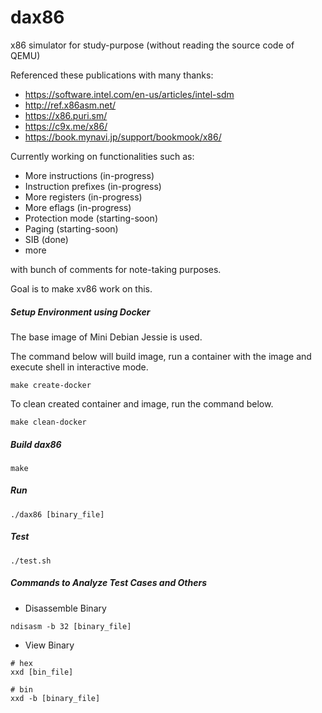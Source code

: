 # dax86

x86 simulator for study-purpose (without reading the source code of QEMU)

Referenced these publications with many thanks:

- https://software.intel.com/en-us/articles/intel-sdm
- http://ref.x86asm.net/
- https://x86.puri.sm/
- https://c9x.me/x86/
- https://book.mynavi.jp/support/bookmook/x86/

Currently working on functionalities such as:

- More instructions (in-progress)
- Instruction prefixes (in-progress)
- More registers (in-progress)
- More eflags (in-progress)
- Protection mode (starting-soon)
- Paging (starting-soon)
- SIB (done)
- more

with bunch of comments for note-taking purposes.

Goal is to make xv86 work on this.

##### Setup Environment using Docker

The base image of Mini Debian Jessie is used.

The command below will build image, run a container with the image and execute shell in interactive mode.

```
make create-docker
```

To clean created container and image, run the command below.

```
make clean-docker
```

##### Build dax86

```
make
```

##### Run

```
./dax86 [binary_file]
```

##### Test

```
./test.sh
```

##### Commands to Analyze Test Cases and Others

- Disassemble Binary

```
ndisasm -b 32 [binary_file]
```

- View Binary

```
# hex
xxd [bin_file]

# bin
xxd -b [binary_file]
```